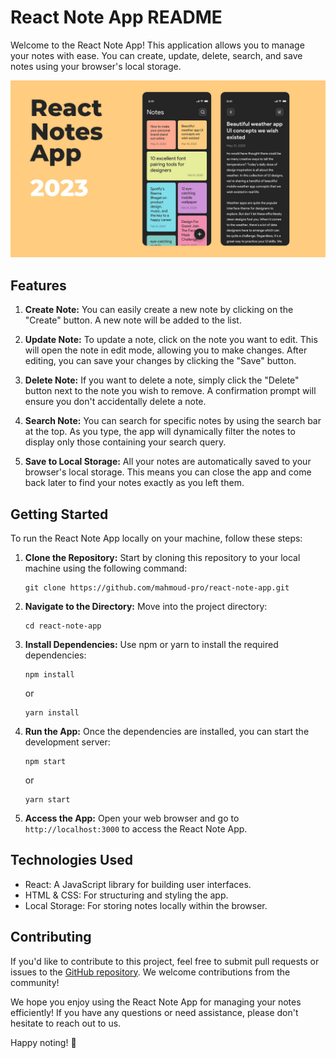 # React Note App README

Welcome to the React Note App! This application allows you to manage your notes with ease. You can create, update, delete, search, and save notes using your browser's local storage.

![React Note App](./thumbnail.jpg)

## Features

1. **Create Note:** You can easily create a new note by clicking on the "Create" button. A new note will be added to the list.

2. **Update Note:** To update a note, click on the note you want to edit. This will open the note in edit mode, allowing you to make changes. After editing, you can save your changes by clicking the "Save" button.

3. **Delete Note:** If you want to delete a note, simply click the "Delete" button next to the note you wish to remove. A confirmation prompt will ensure you don't accidentally delete a note.

4. **Search Note:** You can search for specific notes by using the search bar at the top. As you type, the app will dynamically filter the notes to display only those containing your search query.

5. **Save to Local Storage:** All your notes are automatically saved to your browser's local storage. This means you can close the app and come back later to find your notes exactly as you left them.

## Getting Started

To run the React Note App locally on your machine, follow these steps:

1. **Clone the Repository:** Start by cloning this repository to your local machine using the following command:

   ```
   git clone https://github.com/mahmoud-pro/react-note-app.git
   ```

2. **Navigate to the Directory:** Move into the project directory:

   ```
   cd react-note-app
   ```

3. **Install Dependencies:** Use npm or yarn to install the required dependencies:

   ```
   npm install
   ```

   or

   ```
   yarn install
   ```

4. **Run the App:** Once the dependencies are installed, you can start the development server:

   ```
   npm start
   ```

   or

   ```
   yarn start
   ```

5. **Access the App:** Open your web browser and go to `http://localhost:3000` to access the React Note App.

## Technologies Used

- React: A JavaScript library for building user interfaces.
- HTML & CSS: For structuring and styling the app.
- Local Storage: For storing notes locally within the browser.

## Contributing

If you'd like to contribute to this project, feel free to submit pull requests or issues to the [GitHub repository](https://github.com/mahmoud-pro/react-note-app). We welcome contributions from the community!

We hope you enjoy using the React Note App for managing your notes efficiently! If you have any questions or need assistance, please don't hesitate to reach out to us.

Happy noting! 📝
